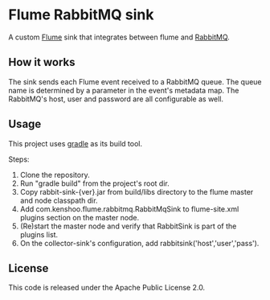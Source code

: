 # Flume RabbitMQ sink
A custom [Flume](https://github.com/cloudera/flume) sink that integrates
between flume and [RabbitMQ](http://www.rabbitmq.com/). 

## How it works
The sink sends each Flume event received to a RabbitMQ queue. The queue name is
determined by a parameter in the event's metadata map.
The RabbitMQ's host, user and password are all configurable as well.

## Usage
This project uses [gradle](http://www.gradle.org/) as its build tool.

Steps:

1. Clone the repository.
2. Run "gradle build" from the project's root dir.
3. Copy rabbit-sink-{ver}.jar from build/libs directory to the flume master and
node classpath dir.
4. Add com.kenshoo.flume.rabbitmq.RabbitMqSink to flume-site.xml plugins
section on the master node.
5. (Re)start the master node and verify that RabbitSink is part of the plugins list.
6. On the collector-sink's configuration, add rabbitsink('host','user','pass').

## License
This code is released under the Apache Public License 2.0.

